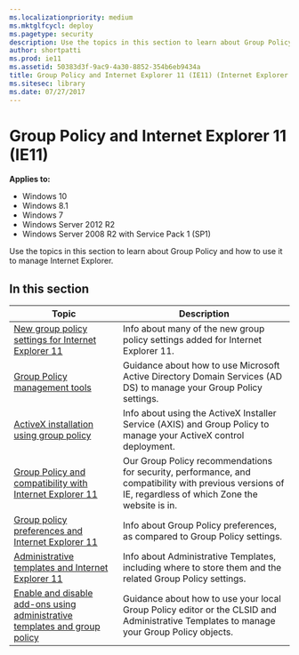 ```yaml
---
ms.localizationpriority: medium
ms.mktglfcycl: deploy
ms.pagetype: security
description: Use the topics in this section to learn about Group Policy and how to use it to manage Internet Explorer.
author: shortpatti
ms.prod: ie11
ms.assetid: 50383d3f-9ac9-4a30-8852-354b6eb9434a
title: Group Policy and Internet Explorer 11 (IE11) (Internet Explorer 11 for IT Pros)
ms.sitesec: library
ms.date: 07/27/2017
---
```



# Group Policy and Internet Explorer 11 (IE11)

**Applies to:**

-   Windows 10
-   Windows 8.1
-   Windows 7
-   Windows Server 2012 R2
-   Windows Server 2008 R2 with Service Pack 1 (SP1)

Use the topics in this section to learn about Group Policy and how to use it to manage Internet Explorer.

## In this section

|Topic                                               |Description                                                      |
|----------------------------------------------------|-----------------------------------------------------------------|
|[New group policy settings for Internet Explorer 11](new-group-policy-settings-for-ie11.md) |Info about many of the new group policy settings added for Internet Explorer 11. |
|[Group Policy management tools](group-policy-objects-and-ie11.md) |Guidance about how to use Microsoft Active Directory Domain Services (AD DS) to manage your Group Policy settings. |
|[ActiveX installation using group policy](activex-installation-using-group-policy.md) |Info about using the ActiveX Installer Service (AXIS) and Group Policy to manage your ActiveX control deployment. |
|[Group Policy and compatibility with Internet Explorer 11](group-policy-compatability-with-ie11.md) |Our Group Policy recommendations for security, performance, and compatibility with previous versions of IE, regardless of which Zone the website is in. |
|[Group policy preferences and Internet Explorer 11](group-policy-preferences-and-ie11.md) |Info about Group Policy preferences, as compared to Group Policy settings. |
|[Administrative templates and Internet Explorer 11](administrative-templates-and-ie11.md) |Info about Administrative Templates, including where to store them and the related Group Policy settings. | 
|[Enable and disable add\-ons using administrative templates and group policy](enable-and-disable-add-ons-using-administrative-templates-and-group-policy.md) |Guidance about how to use your local Group Policy editor or the CLSID and Administrative Templates to manage your Group Policy objects.
 

 

 



